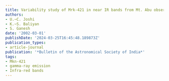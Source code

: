 ```yaml
---
title: Variability study of Mrk-421 in near IR bands from Mt. Abu observatory
authors:
- U.~C. Joshi
- K.~S. Baliyan
- S. Ganesh
date: '2002-03-01'
publishDate: '2024-03-25T16:45:48.189873Z'
publication_types:
- article-journal
publication: '*Bulletin of the Astronomical Society of India*'
tags:
- Mkn-421
- gamma-ray emission
- Infra-red bands
---
```

